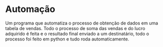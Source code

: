 # Automação
Um programa que automatiza o processo de obtenção de dados em uma tabela de vendas. Todo o processo de soma das vendas e do lucro adquirido é feita e o resultado final enviado a um destinatário, todo o processo foi feito em python e tudo roda automaticamente. 
